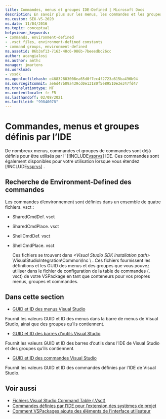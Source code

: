 ```yaml
---
title: Commandes, menus et groupes IDE-Defined | Microsoft Docs
description: En savoir plus sur les menus, les commandes et les groupes de commandes, qui sont définis dans l’environnement de développement intégré (IDE) de Visual Studio.
ms.custom: SEO-VS-2020
ms.date: 11/04/2016
ms.topic: conceptual
helpviewer_keywords:
- commands, environment-defined
- .vsct files, environment-defined constants
- command groups, environment-defined
ms.assetid: 86b3af13-7163-48c6-986b-7beeedbc26cc
author: acangialosi
ms.author: anthc
manager: jmartens
ms.workload:
- vssdk
ms.openlocfilehash: e46832803008ea65d0f7ec4f2723a615ba496b94
ms.sourcegitcommit: ae6d47b09a439cd0e13180f5e89510e3e347fd47
ms.translationtype: MT
ms.contentlocale: fr-FR
ms.lasthandoff: 02/08/2021
ms.locfileid: "99840078"
---
```

# <a name="ide-defined-commands-menus-and-groups"></a>Commandes, menus et groupes définis par l’IDE
De nombreux menus, commandes et groupes de commandes sont déjà définis pour être utilisés par l' [!INCLUDE[vsprvs](../../code-quality/includes/vsprvs_md.md)] IDE. Ces commandes sont également disponibles pour votre utilisation lorsque vous étendez [!INCLUDE[vsprvs](../../code-quality/includes/vsprvs_md.md)] .

## <a name="finding-environment-defined-commands"></a>Recherche de Environment-Defined des commandes
 Les commandes d’environnement sont définies dans un ensemble de quatre fichiers. vsct :

- SharedCmdDef. vsct

- SharedCmdPlace. vsct

- ShellCmdDef. vsct

- ShellCmdPlace. vsct

  Ces fichiers se trouvent dans *\<Visual Studio SDK installation path>* \VisualStudioIntegration\Common\Inc \\ . Ces fichiers fournissent les définitions et les GUID des menus et des groupes que vous pouvez utiliser dans le fichier de configuration de la table de commandes (. vsct) de votre VSPackage en tant que conteneurs pour vos propres menus, groupes et commandes.

## <a name="in-this-section"></a>Dans cette section
- [GUID et ID des menus Visual Studio](../../extensibility/internals/guids-and-ids-of-visual-studio-menus.md)

 Fournit les valeurs GUID et ID des menus dans la barre de menus de Visual Studio, ainsi que des groupes qu’ils contiennent.

- [GUID et ID des barres d’outils Visual Studio](../../extensibility/internals/guids-and-ids-of-visual-studio-toolbars.md)

 Fournit les valeurs GUID et ID des barres d’outils dans l’IDE de Visual Studio et des groupes qu’ils contiennent.

- [GUID et ID des commandes Visual Studio](../../extensibility/internals/guids-and-ids-of-visual-studio-commands.md)

 Fournit les valeurs GUID et ID des commandes définies par l’IDE de Visual Studio.

## <a name="see-also"></a>Voir aussi
- [Fichiers Visual Studio Command Table (.Vsct)](../../extensibility/internals/visual-studio-command-table-dot-vsct-files.md)
- [Commandes définies par l’IDE pour l’extension des systèmes de projet](../../extensibility/internals/ide-defined-commands-for-extending-project-systems.md)
- [Comment VSPackages ajoute des éléments de l’interface utilisateur](../../extensibility/internals/how-vspackages-add-user-interface-elements.md)
